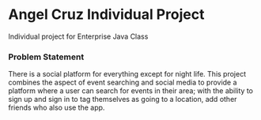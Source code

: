 # Angel Cruz Individual Project
Individual project for Enterprise Java Class
### Problem Statement
There is a social platform for everything except for night life. This project combines the aspect of event searching and 
social media to provide a platform where a user can search for events in their area; with the ability to sign up and 
sign in to tag themselves as going to a location, add other friends who also use the app.